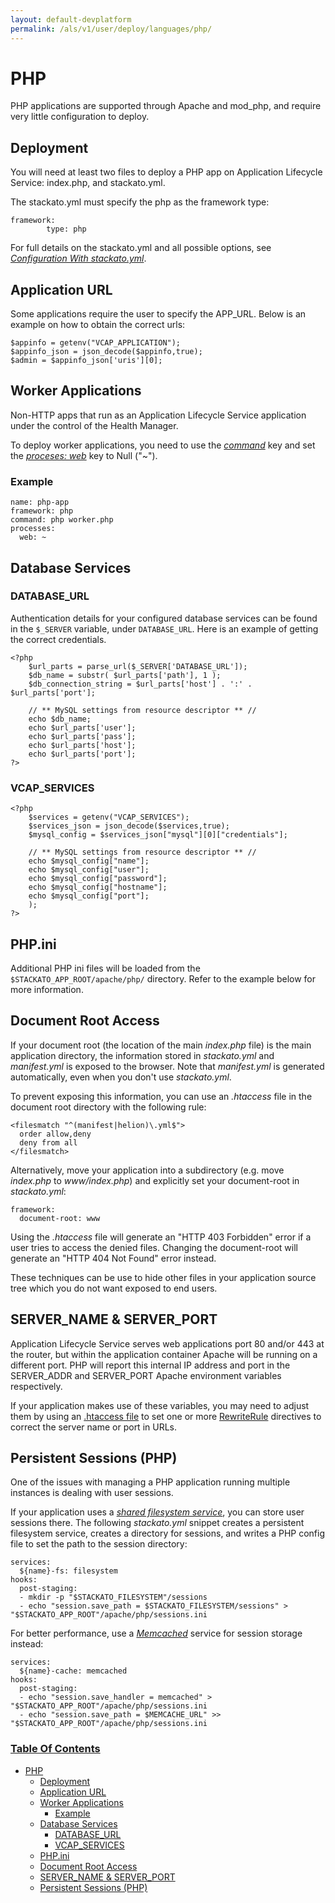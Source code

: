 ```yaml
---
layout: default-devplatform
permalink: /als/v1/user/deploy/languages/php/
---
```

<!--PUBLISHED-->

PHP[](#php "Permalink to this headline")
=========================================

PHP applications are supported through Apache and mod\_php, and require
very little configuration to deploy.

Deployment[](#deployment "Permalink to this headline")
-------------------------------------------------------

You will need at least two files to deploy a PHP app on Application Lifecycle Service:
index.php, and stackato.yml.

The stackato.yml must specify the php as the framework type:

    framework:
            type: php

For full details on the stackato.yml and all possible options, see
[*Configuration With stackato.yml*](/als/v1/user/deploy/stackatoyml/#stackato-yml).

Application URL[](#application-url "Permalink to this headline")
-----------------------------------------------------------------

Some applications require the user to specify the APP\_URL. Below is an
example on how to obtain the correct urls:

    $appinfo = getenv("VCAP_APPLICATION");
    $appinfo_json = json_decode($appinfo,true);
    $admin = $appinfo_json['uris'][0];

Worker Applications[](#worker-applications "Permalink to this headline")
-------------------------------------------------------------------------

Non-HTTP apps that run as an Application Lifecycle Service application under the control of
the Health Manager.

To deploy worker applications, you need to use the
[*command*](/als/v1/user/deploy/stackatoyml/#stackato-yml-command) key and set the
[*proceses: web*](/als/v1/user/deploy/stackatoyml/#stackato-yml-processes-web-null)
key to Null ("\~").

### Example[](#example "Permalink to this headline")

    name: php-app
    framework: php
    command: php worker.php
    processes:
      web: ~

Database Services[](#database-services "Permalink to this headline")
---------------------------------------------------------------------

### DATABASE\_URL[](#database-url "Permalink to this headline")

Authentication details for your configured database services can be
found in the `$_SERVER` variable, under
`DATABASE_URL`. Here is an example of getting the
correct credentials.

    <?php
        $url_parts = parse_url($_SERVER['DATABASE_URL']);
        $db_name = substr( $url_parts['path'], 1 );
        $db_connection_string = $url_parts['host'] . ':' . $url_parts['port'];

        // ** MySQL settings from resource descriptor ** //
        echo $db_name;
        echo $url_parts['user'];
        echo $url_parts['pass'];
        echo $url_parts['host'];
        echo $url_parts['port'];
    ?>

### VCAP\_SERVICES[](#vcap-services "Permalink to this headline")

    <?php
        $services = getenv("VCAP_SERVICES");
        $services_json = json_decode($services,true);
        $mysql_config = $services_json["mysql"][0]["credentials"];

        // ** MySQL settings from resource descriptor ** //
        echo $mysql_config["name"];
        echo $mysql_config["user"];
        echo $mysql_config["password"];
        echo $mysql_config["hostname"];
        echo $mysql_config["port"];
        );
    ?>

PHP.ini[](#php-ini "Permalink to this headline")
-------------------------------------------------

Additional PHP ini files will be loaded from the
`$STACKATO_APP_ROOT/apache/php/` directory. Refer to
the example below for more information.

Document Root Access[](#document-root-access "Permalink to this headline")
---------------------------------------------------------------------------

If your document root (the location of the main *index.php* file) is the
main application directory, the information stored in *stackato.yml* and
*manifest.yml* is exposed to the browser. Note that *manifest.yml* is
generated automatically, even when you don't use *stackato.yml*.

To prevent exposing this information, you can use an *.htaccess* file in
the document root directory with the following rule:

    <filesmatch "^(manifest|helion)\.yml$">
      order allow,deny
      deny from all
    </filesmatch>

Alternatively, move your application into a subdirectory (e.g. move
*index.php* to *www/index.php*) and explicitly set your document-root in
*stackato.yml*:

    framework:
      document-root: www

Using the *.htaccess* file will generate an "HTTP 403 Forbidden" error
if a user tries to access the denied files. Changing the document-root
will generate an "HTTP 404 Not Found" error instead.

These techniques can be use to hide other files in your application
source tree which you do not want exposed to end users.

SERVER\_NAME & SERVER\_PORT[](#server-name-server-port "Permalink to this headline")
-------------------------------------------------------------------------------------

Application Lifecycle Service serves web applications port 80 and/or 443 at the router, but
within the application container Apache will be running on a different
port. PHP will report this internal IP address and port in the
SERVER\_ADDR and SERVER\_PORT Apache environment variables respectively.

If your application makes use of these variables, you may need to adjust
them by using an [.htaccess
file](http://httpd.apache.org/docs/current/howto/htaccess) to set
one or more
[RewriteRule](http://httpd.apache.org/docs/current/mod/mod_rewrite.html#rewriterule)
directives to correct the server name or port in URLs.

Persistent Sessions (PHP)[](#persistent-sessions-php "Permalink to this headline")
-----------------------------------------------------------------------------------

One of the issues with managing a PHP application running multiple
instances is dealing with user sessions.

If your application uses a [*shared filesystem
service*](/als/v1/user/services/filesystem/#persistent-file-system), you
can store user sessions there. The following *stackato.yml* snippet
creates a persistent filesystem service, creates a directory for
sessions, and writes a PHP config file to set the path to the session
directory:

    services:
      ${name}-fs: filesystem
    hooks:
      post-staging:
      - mkdir -p "$STACKATO_FILESYSTEM"/sessions
      - echo "session.save_path = $STACKATO_FILESYSTEM/sessions" > "$STACKATO_APP_ROOT"/apache/php/sessions.ini

For better performance, use a
[*Memcached*](/als/v1/user/services/memcached/#memcached) service for
session storage instead:

    services:
      ${name}-cache: memcached
    hooks:
      post-staging:
      - echo "session.save_handler = memcached" > "$STACKATO_APP_ROOT"/apache/php/sessions.ini
      - echo "session.save_path = $MEMCACHE_URL" >> "$STACKATO_APP_ROOT"/apache/php/sessions.ini

### [Table Of Contents](/als/v1/index-2/)

-   [PHP](#)
    -   [Deployment](#deployment)
    -   [Application URL](#application-url)
    -   [Worker Applications](#worker-applications)
        -   [Example](#example)
    -   [Database Services](#database-services)
        -   [DATABASE\_URL](#database-url)
        -   [VCAP\_SERVICES](#vcap-services)
    -   [PHP.ini](#php-ini)
    -   [Document Root Access](#document-root-access)
    -   [SERVER\_NAME & SERVER\_PORT](#server-name-server-port)
    -   [Persistent Sessions (PHP)](#persistent-sessions-php)

